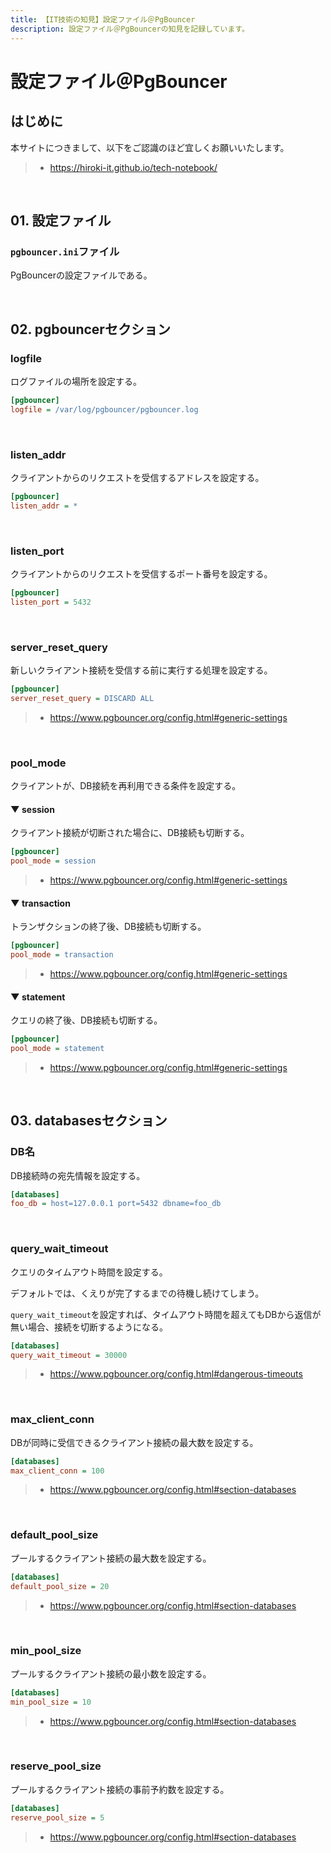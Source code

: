 ```yaml
---
title: 【IT技術の知見】設定ファイル＠PgBouncer
description: 設定ファイル＠PgBouncerの知見を記録しています。
---
```


# 設定ファイル＠PgBouncer

## はじめに

本サイトにつきまして、以下をご認識のほど宜しくお願いいたします。

> - https://hiroki-it.github.io/tech-notebook/

<br>

## 01. 設定ファイル

### `pgbouncer.ini`ファイル

PgBouncerの設定ファイルである。

<br>

## 02. pgbouncerセクション

### logfile

ログファイルの場所を設定する。

```ini
[pgbouncer]
logfile = /var/log/pgbouncer/pgbouncer.log
```

<br>

### listen_addr

クライアントからのリクエストを受信するアドレスを設定する。

```ini
[pgbouncer]
listen_addr = *
```

<br>

### listen_port

クライアントからのリクエストを受信するポート番号を設定する。

```ini
[pgbouncer]
listen_port = 5432
```

<br>

### server_reset_query

新しいクライアント接続を受信する前に実行する処理を設定する。

```ini
[pgbouncer]
server_reset_query = DISCARD ALL
```

> - https://www.pgbouncer.org/config.html#generic-settings

<br>

### pool_mode

クライアントが、DB接続を再利用できる条件を設定する。

#### ▼ session

クライアント接続が切断された場合に、DB接続も切断する。

```ini
[pgbouncer]
pool_mode = session
```

> - https://www.pgbouncer.org/config.html#generic-settings

#### ▼ transaction

トランザクションの終了後、DB接続も切断する。

```ini
[pgbouncer]
pool_mode = transaction
```

> - https://www.pgbouncer.org/config.html#generic-settings

#### ▼ statement

クエリの終了後、DB接続も切断する。

```ini
[pgbouncer]
pool_mode = statement
```

> - https://www.pgbouncer.org/config.html#generic-settings

<br>

## 03. databasesセクション

### DB名

DB接続時の宛先情報を設定する。

```ini
[databases]
foo_db = host=127.0.0.1 port=5432 dbname=foo_db
```

<br>

### query_wait_timeout

クエリのタイムアウト時間を設定する。

デフォルトでは、くえりが完了するまでの待機し続けてしまう。

`query_wait_timeout`を設定すれば、タイムアウト時間を超えてもDBから返信が無い場合、接続を切断するようになる。

```ini
[databases]
query_wait_timeout = 30000
```

> - https://www.pgbouncer.org/config.html#dangerous-timeouts

<br>

### max_client_conn

DBが同時に受信できるクライアント接続の最大数を設定する。

```ini
[databases]
max_client_conn = 100
```

> - https://www.pgbouncer.org/config.html#section-databases

<br>

### default_pool_size

プールするクライアント接続の最大数を設定する。

```ini
[databases]
default_pool_size = 20
```

> - https://www.pgbouncer.org/config.html#section-databases

<br>

### min_pool_size

プールするクライアント接続の最小数を設定する。

```ini
[databases]
min_pool_size = 10
```

> - https://www.pgbouncer.org/config.html#section-databases

<br>

### reserve_pool_size

プールするクライアント接続の事前予約数を設定する。

```ini
[databases]
reserve_pool_size = 5
```

> - https://www.pgbouncer.org/config.html#section-databases

<br>
